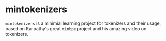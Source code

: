 # mintokenizers
`mintokenizers` is a minimial learning project for tokenizers and their usage, based on Karpathy's great `minbpe` project and his amazing video on tokenizers.